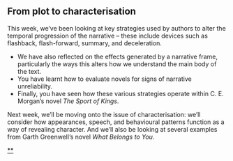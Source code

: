 ## From plot to characterisation

This week, we’ve been looking at key strategies used by authors to alter the temporal progression of the narrative – these include devices such as flashback, flash-forward, summary, and deceleration.

- We have also reflected on the effects generated by a narrative frame, particularly the ways this alters how we understand the main body of the text.
- You have learnt how to evaluate novels for signs of narrative unreliability.
- Finally, you have seen how these various strategies operate within C. E. Morgan’s novel *The Sport of Kings*.

Next week, we’ll be moving onto the issue of characterisation: we’ll consider how appearances, speech, and behavioural patterns function as a way of revealing character. And we’ll also be looking at several examples from Garth Greenwell’s novel *What Belongs to You*.

[**](https://www.futurelearn.com/courses/how-to-read-a-novel/1/steps/224688#fl-comments)